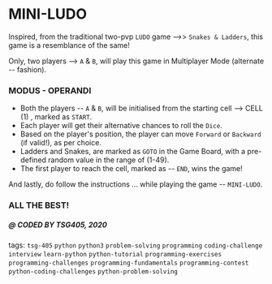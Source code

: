 # MINI-LUDO 

Inspired, from the traditional two-pvp  `LUDO` game -->> `Snakes & Ladders`, this game is a resemblance of the same!

Only, two players --> `A` & `B`,  will play this game in Multiplayer Mode (alternate -- fashion).

### MODUS - OPERANDI

* Both the players -- `A` & `B`, will be initialised from the starting cell --> CELL (1) , marked as `START`.
* Each player will get their alternative chances to roll the `Dice`.
* Based on the player's position, the player can move `Forward` or `Backward` (if valid!), as per choice.
* Ladders and Snakes, are marked as `GOTO` in the Game Board, with a pre-defined random value in the range of (1-49).
* The first player to reach the cell, marked as -- `END`, wins the game! 

And lastly, do follow the instructions ... while playing the game -- `MINI-LUDO`.


### ALL THE BEST!
##### @ CODED BY TSG405, 2020

tags:  `tsg-405`  `python`  `python3`  `problem-solving`  `programming`  `coding-challenge`  `interview`  `learn-python`  `python-tutorial`  `programming-exercises`  `programming-challenges`  `programming-fundamentals`  `programming-contest`  `python-coding-challenges`  `python-problem-solving`
